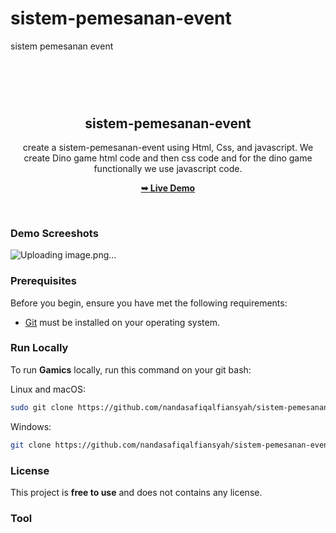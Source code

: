 # sistem-pemesanan-event
sistem pemesanan event
# 

<div align="center">
  
  <br />
  <br />

  <h2 align="center">sistem-pemesanan-event</h2>

  create a sistem-pemesanan-event using Html, Css, and javascript. We create Dino game html code and then css code and for the dino game functionally we use javascript code.

  <a href="https://nandasafiqalfiansyah.github.io/sistem-pemesanan-event/"><strong>➥ Live Demo</strong></a>

</div>

<br />

### Demo Screeshots

![Uploading image.png…](https://blogger.googleusercontent.com/img/b/R29vZ2xl/AVvXsEghu7Lx4VnZ5UqKM7xDEoymK2_JXVc094Qnpt753AfypNHEsDEa5gbIwJHsmyhPuUjTsIYzdYt4UGnwJxw1qJctKSOifdFOej42jJSed8DAuh0Vl7STfnYCNunicZ-qCmoJunbgGRdzeVHkbxn3NS4qzQgUPW3_Qu8C9ElqM6kvnHlb8pXAZFOAa4XMkg/s1917/Screenshot_20230115_110040.png)

### Prerequisites

Before you begin, ensure you have met the following requirements:

* [Git](https://git-scm.com/downloads "Download Git") must be installed on your operating system.

### Run Locally

To run **Gamics** locally, run this command on your git bash:

Linux and macOS:

```bash
sudo git clone https://github.com/nandasafiqalfiansyah/sistem-pemesanan-event.git
```

Windows:

```bash
git clone https://github.com/nandasafiqalfiansyah/sistem-pemesanan-event.git
```


### License

This project is **free to use** and does not contains any license.

### Tool
